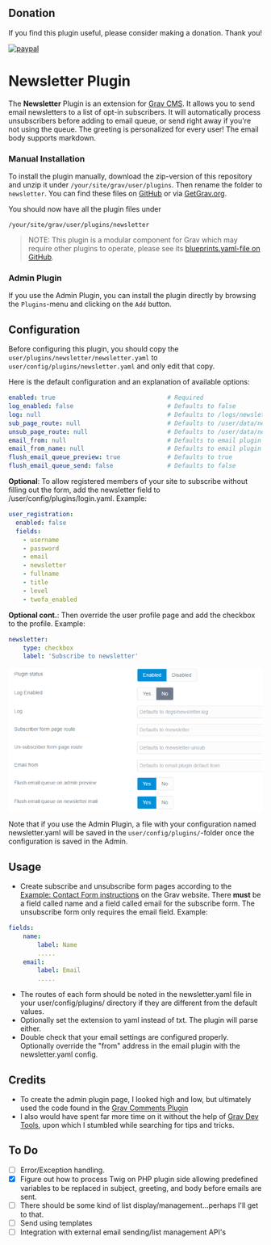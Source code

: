 ## Donation
If you find this plugin useful, please consider making a donation. Thank you!

[![paypal](https://www.paypalobjects.com/en_US/i/btn/btn_donateCC_LG.gif)](https://www.paypal.com/cgi-bin/webscr?cmd=_s-xclick&hosted_button_id=HQFGGDAGHHM22)

# Newsletter Plugin

The **Newsletter** Plugin is an extension for [Grav CMS](http://github.com/getgrav/grav). It allows you to send email newsletters to a list of opt-in subscribers. It will automatically process unsubscribers before adding to email queue, or send right away if you're not using the queue. The greeting is personalized for every user! The email body supports markdown.

### Manual Installation

To install the plugin manually, download the zip-version of this repository and unzip it under `/your/site/grav/user/plugins`. Then rename the folder to `newsletter`. You can find these files on [GitHub](https://github.com/marknokes/grav-plugin-newsletter) or via [GetGrav.org](http://getgrav.org/downloads/plugins#extras).

You should now have all the plugin files under

    /your/site/grav/user/plugins/newsletter
	
> NOTE: This plugin is a modular component for Grav which may require other plugins to operate, please see its [blueprints.yaml-file on GitHub](https://github.com/marknokes/grav-plugin-newsletter/blob/master/blueprints.yaml).

### Admin Plugin

If you use the Admin Plugin, you can install the plugin directly by browsing the `Plugins`-menu and clicking on the `Add` button.

## Configuration

Before configuring this plugin, you should copy the `user/plugins/newsletter/newsletter.yaml` to `user/config/plugins/newsletter.yaml` and only edit that copy.

Here is the default configuration and an explanation of available options:

```yaml
enabled: true                               # Required
log_enabled: false                          # Defaults to false
log: null                                   # Defaults to /logs/newsletter.log
sub_page_route: null                        # Defaults to /user/data/newsletter
unsub_page_route: null                      # Defaults to /user/data/newsletter-unsub
email_from: null                            # Defaults to email plugin default from
email_from_name: null                       # Defaults to email plugin default from name
flush_email_queue_preview: true             # Defaults to true
flush_email_queue_send: false               # Defaults to false
```

**Optional**: To allow registered members of your site to subscribe without filling out the form, add the newsletter field to
/user/config/plugins/login.yaml. Example:

```yaml
user_registration:
  enabled: false
  fields:
    - username
    - password
    - email
    - newsletter
    - fullname
    - title
    - level
    - twofa_enabled
```

**Optional cont.**: Then override the user profile page and add the checkbox to the profile. Example:

```yaml
newsletter:
    type: checkbox
    label: 'Subscribe to newsletter'
```

![Screenshot of admin config screen](https://github.com/marknokes/grav-plugin-newsletter/blob/master/screenshot.png)

Note that if you use the Admin Plugin, a file with your configuration named newsletter.yaml will be saved in the `user/config/plugins/`-folder once the configuration is saved in the Admin.

## Usage

* Create subscribe and unsubscribe form pages according to the [Example: Contact Form instructions](https://learn.getgrav.org/16/forms/forms/example-form) on the Grav website. There **must** be a field called name and a field called email for the subscribe form. The unsubscribe form only requires the email field.
Example:
```yaml
fields:
    name:
        label: Name
        .....
    email:
        label: Email
        .....
```
* The routes of each form should be noted in the newsletter.yaml file in your user/config/plugins/ directory if they are different from the default values.
* Optionally set the extension to yaml instead of txt. The plugin will parse either.
* Double check that your email settings are configured properly. Optionally override the "from" address in the email plugin with the newsletter.yaml config.

## Credits

* To create the admin plugin page, I looked high and low, but ultimately used the code found in the [Grav Comments Plugin](https://github.com/getgrav/grav-plugin-comments)
* I also would have spent far more time on it without the help of [Grav Dev Tools](https://github.com/getgrav/grav-plugin-devtools), upon which I stumbled while searching for tips and tricks.

## To Do

- [ ] Error/Exception handling.
- [x] Figure out how to process Twig on PHP plugin side allowing predefined variables to be replaced in subject, greeting, and body before emails are sent.
- [ ] There should be some kind of list display/management...perhaps I'll get to that.
- [ ] Send using templates
- [ ] Integration with external email sending/list management API's
